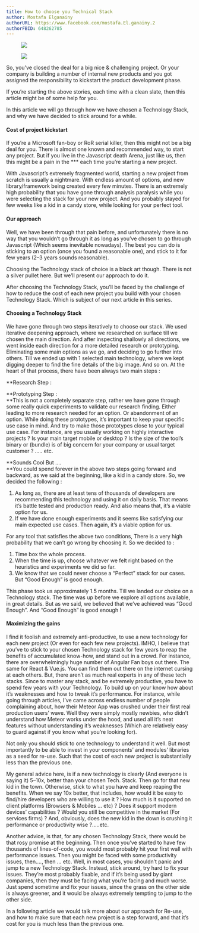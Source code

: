 ```yaml
---
title: How to choose you Technical Stack
author: Mostafa Elganainy
authorURL: https://www.facebook.com/mostafa.El.ganainy.2
authorFBID: 648262785
---
```


<figure name="2664" id="2664" class="graf graf--figure graf-after--h3">

<canvas class="progressiveMedia-canvas js-progressiveMedia-canvas" width="75" height="37"></canvas>

![](https://cdn-images-1.medium.com/max/1000/1*bQMdaHrbdFo2827cwqculw.png)

<noscript class="js-progressiveMedia-inner">![](https://cdn-images-1.medium.com/max/1000/1*bQMdaHrbdFo2827cwqculw.png)</noscript>

</figure>

So, you’ve closed the deal for a big nice & challenging project. Or your company
is building a number of internal new products and you got assigned the
responsibility to kickstart the product development phase.

<!--truncate-->

If you’re starting the above stories, each time with a clean slate, then this
article might be of some help for you.

In this article we will go through how we have chosen a Technology Stack, and
why we have decided to stick around for a while.

#### Cost of project kickstart

If you’re a Microsoft fan-boy or RoR serial killer, then this might not be a big
deal for you. There is almost one known and recommended way, to start any
project. But if you live in the Javascript death Arena, just like us, then this
might be a pain in the \*\*\* each time you’re starting a new project.

With Javascript’s extremely fragmented world, starting a new project from
scratch is usually a nightmare. With endless amount of options, and new
library/framework being created every few minutes. There is an extremely high
probability that you have gone through analysis paralysis while you were
selecting the stack for your new project. And you probably stayed for few weeks
like a kid in a candy store, while looking for your perfect tool.

#### Our approach

Well, we have been through that pain before, and unfortunately there is no way
that you wouldn’t go through it as long as you’ve chosen to go through
Javascript (Which seems inevitable nowadays). The best you can do is sticking to
an option (once you found a reasonable one), and stick to it for few years (2–3
years sounds reasonable).

Choosing the Technology stack of choice is a black art though. There is not a
silver pullet here. But we’ll present our approach to do it.

After choosing the Technology Stack, you’ll be faced by the challenge of how to
reduce the cost of each new project you build with your chosen Technology Stack.
Which is subject of our next article in this series.

#### Choosing a Technology Stack

We have gone through two steps iteratively to choose our stack. We used
iterative deepening approach, where we researched on surface till we chosen the
main direction. And after inspecting shallowly all directions, we went inside
each direction for a more detailed research or prototyping. Eliminating some
main options as we go, and deciding to go further into others. Till we ended up
with 1 selected main technology, where we kept digging deeper to find the fine
details of the big image. And so on. At the heart of that process, there have
been always two main steps :

\*\*Research Step :

**Prototyping Step :  
**This is not a completely separate step, rather we have gone through some
really quick experiments to validate our research finding. Either leading to
more research needed for an option. Or abandonment of an option. While doing
these prototypes, it’s important to keep your specific use case in mind. And try
to make those prototypes close to your typical use case. For instance, are you
usually working on highly interactive projects ? Is your main target mobile or
desktop ? Is the size of the tool’s binary or (bundle) is of big concern for
your company or usual target customer ? ….. etc.

**Sounds Cool But ….  
**You could spend forever in the above two steps going forward and backward, as
we said at the beginning, like a kid in a candy store. So, we decided the
following :

1.  As long as, there are at least tens of thousands of developers are
    recommending this technology and using it on daily basis. That means it’s
    battle tested and production ready. And also means that, it’s a viable
    option for us.
2.  If we have done enough experiments and it seems like satisfying our main
    expected use cases. Then again, it’s a viable option for us.

For any tool that satisfies the above two conditions, There is a very high
probability that we can’t go wrong by choosing it. So we decided to :

1.  Time box the whole process.
2.  When the time is up, choose whatever we felt right based on the heuristics
    and experiments we did so far.
3.  We know that we could never choose a “Perfect” stack for our cases. But
    “Good Enough” is good enough.

This phase took us approximately 1.5 months. Till we landed our choice on a
Technology stack. The time was up before we explore all options available, in
great details. But as we said, we believed that we’ve achieved was “Good
Enough”. And “Good Enough” is good enough !

#### Maximizing the gains

I find it foolish and extremely anti-productive, to use a new technology for
each new project (Or even for each few new projects). IMHO, I believe that
you’ve to stick to your chosen Technology stack for few years to reap the
benefits of accumulated know-how, and stand out in a crowd. For instance, there
are overwhelmingly huge number of Angular Fan boys out there. The same for React
& Vue.js. You can find them out there on the internet cursing at each others.
But, there aren’t as much real experts in any of these tech stacks. Since to
master any stack, and be extremely productive, you have to spend few years with
your Technology. To build up on your know how about it’s weaknesses and how to
tweak it’s performance. For instance, while going through articles, I’ve came
across endless number of people complaining about, how their Meteor App was
crushed under their first real production users’ wave. Well they were simply
mostly newbies, who didn’t understand how Meteor works under the hood, and used
all it’s neat features without understanding it’s weaknesses (Which are
relatively easy to guard against if you know what you’re looking for).

Not only you should stick to one technology to understand it well. But most
importantly to be able to invest in your components’ and modules’ libraries as a
seed for re-use. Such that the cost of each new project is substantially less
than the previous one.

My general advice here, is if a new technology is clearly (And everyone is
saying it) 5–10x, better than your chosen Tech. Stack. Then go for that new kid
in the town. Otherwise, stick to what you have and keep reaping the benefits.
When we say 10x better, that includes, how would it be easy to find/hire
developers who are willing to use it ? How much is it supported on client
platforms (Browsers & Mobiles … etc) ? Does it support modern devices’
capabilities ? Would you still be competitive in the market (For services
firms) ? And, obviously, does the new kid in the down is crushing it performance
or productivity wise ?…..etc.

Another advice, is that, for any chosen Technology Stack, there would be that
rosy promise at the beginning. Then once you’ve started to have few thousands of
lines-of-code, you would most probably hit your first wall with performance
issues. Then you might be faced with some productivity issues, then…., then …
etc. Well, in most cases, you shouldn’t panic and jump to a new Technology
Stack. Instead, stick around, try hard to fix your issues. They’re most probably
fixable, and if it’s being used by giant companies, then they must be facing
what you’re facing and much worse. Just spend sometime and fix your issues,
since the grass on the other side is always greener, and it would be always
extremely tempting to jump to the other side.

In a following article we would talk more about our approach for Re-use, and how
to make sure that each new project is a step forward, and that it’s cost for you
is much less than the previous one.
